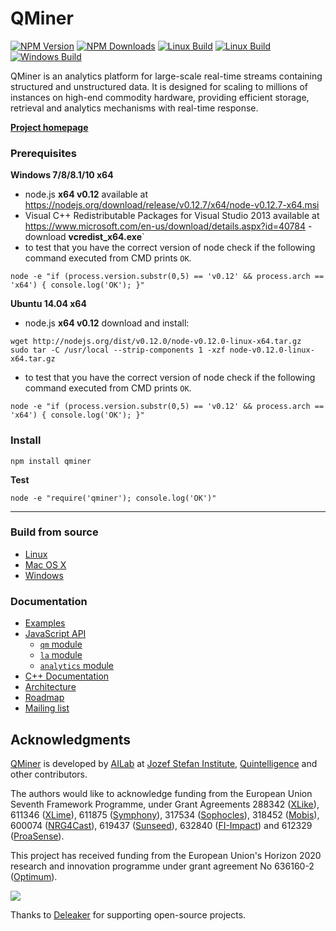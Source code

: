 QMiner
======

[![NPM Version][npm-image]][npm-url]
[![NPM Downloads][downloads-image]][downloads-url]
[![Linux Build][travis-linux-image]][travis-linux-url]
[![Linux Build][travis-mac-image]][travis-mac-url]
[![Windows Build][appveyor-image]][appveyor-url]

QMiner is an analytics platform for large-scale real-time streams containing structured and
unstructured data. It is designed for scaling to millions of instances on high-end commodity 
hardware, providing efficient storage, retrieval and analytics mechanisms with real-time response.

**[Project homepage](http://qminer.ijs.si/)**

### Prerequisites

**Windows 7/8/8.1/10 x64**
- node.js **x64 v0.12** available at https://nodejs.org/download/release/v0.12.7/x64/node-v0.12.7-x64.msi 
- Visual C++ Redistributable Packages for Visual Studio 2013 available at https://www.microsoft.com/en-us/download/details.aspx?id=40784 - download **vcredist_x64.exe**`
- to test that you have the correct version of node check if the following command executed from CMD prints `OK`.

```
node -e "if (process.version.substr(0,5) == 'v0.12' && process.arch == 'x64') { console.log('OK'); }"
```
**Ubuntu 14.04 x64**
- node.js **x64 v0.12** download and install:
```
wget http://nodejs.org/dist/v0.12.0/node-v0.12.0-linux-x64.tar.gz
sudo tar -C /usr/local --strip-components 1 -xzf node-v0.12.0-linux-x64.tar.gz
```
- to test that you have the correct version of node check if the following command executed from CMD prints `OK`.
```
node -e "if (process.version.substr(0,5) == 'v0.12' && process.arch == 'x64') { console.log('OK'); }"
```

### Install 

	npm install qminer

**Test**

	node -e "require('qminer'); console.log('OK')"

---

### Build from source

+ [Linux](https://github.com/qminer/qminer/wiki/Installation-on-Linux)
+ [Mac OS X](https://github.com/qminer/qminer/wiki/Installation-on-Mac-OSX)
+ [Windows](https://github.com/qminer/qminer/wiki/Installation-on-Windows)

### Documentation

+ [Examples](https://github.com/qminer/qminer/wiki/Example)
+ [JavaScript API](https://rawgit.com/qminer/qminer/master/nodedoc/index.html)
  + [`qm` module](https://rawgit.com/qminer/qminer/master/nodedoc/module-qm.html)
  + [`la` module](https://rawgit.com/qminer/qminer/master/nodedoc/module-la.html)
  + [`analytics` module](https://rawgit.com/qminer/qminer/master/nodedoc/module-analytics.html)
+ [C++ Documentation](http://agava.ijs.si/~blazf/qminer/)
+ [Architecture](https://github.com/qminer/qminer/wiki/Architecture)
+ [Roadmap](https://github.com/qminer/qminer/wiki/Roadmap)
+ [Mailing list](https://groups.google.com/forum/#!forum/qminer)

## Acknowledgments

[QMiner](http://qminer.ijs.si/) is developed by [AILab](http://ailab.ijs.si/) at 
[Jozef Stefan Institute](http://www.ijs.si/), [Quintelligence](http://quintelligence.com) and other contributors.

The authors would like to acknowledge funding from the European Union Seventh Framework Programme, under Grant Agreements 288342 ([XLike](http://www.xlike.org/)), 611346 ([XLime](http://xlime.eu)), 611875 ([Symphony](http://projectsymphony.eu)), 317534 ([Sophocles](http://sophocles.eu/)), 318452 ([Mobis](https://sites.google.com/site/mobiseuprojecteu/)), 600074 ([NRG4Cast](http://nrg4cast.org)), 619437 ([Sunseed](http://sunseed-fp7.eu)), 632840 ([FI-Impact](http://fi-impact.net/home/)) and 612329 ([ProaSense](http://www.proasense.eu)).

This project has received funding from the European Union's Horizon 2020 research and innovation programme under grant agreement No 636160-2 ([Optimum](http://www.optimumproject.eu/)).

![](http://ailab.ijs.si/~blazf/eu.png)

Thanks to [Deleaker](http://deleaker.com) for supporting open-source projects.

[npm-image]: https://img.shields.io/npm/v/qminer.svg
[npm-url]: https://npmjs.org/package/qminer
[downloads-image]: https://img.shields.io/npm/dm/qminer.svg
[downloads-url]: https://npmjs.org/package/qminer
[travis-linux-image]: https://img.shields.io/travis/qminer/qminer/master.svg?label=linux
[travis-linux-url]: https://travis-ci.org/qminer/qminer
[travis-mac-image]: https://img.shields.io/travis/qminer/qminer/osx-binaries.svg?label=mac
[travis-mac-url]: https://travis-ci.org/qminer/qminer
[appveyor-image]: https://img.shields.io/appveyor/ci/rupnikj/qminer/master.svg?label=windows
[appveyor-url]: https://ci.appveyor.com/project/rupnikj/qminer

